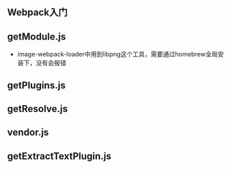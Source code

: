 ## Webpack入门

## getModule.js
- image-webpack-loader中用到libpng这个工具，需要通过homebrew全局安装下，没有会报错

## getPlugins.js


## getResolve.js


## vendor.js

## getExtractTextPlugin.js
